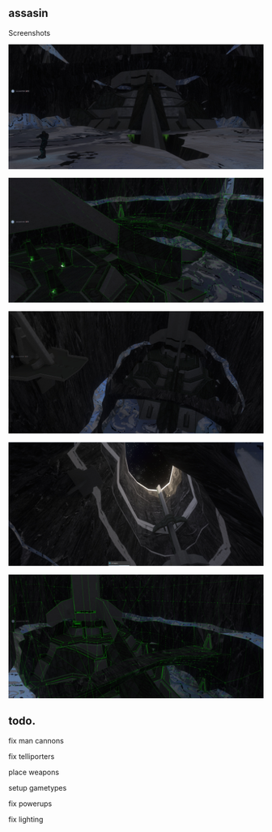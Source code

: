 ## assasin


Screenshots

![Screenshot](https://github.com/jackrabbit72380/Ho4kmmm/blob/master/common/H3EK/tags/levels/multi/assasin/previews/preview0.jpg)

![Screenshot](https://github.com/jackrabbit72380/Ho4kmmm/blob/master/common/H3EK/tags/levels/multi/assasin/previews/preview1.jpg)

![Screenshot](https://github.com/jackrabbit72380/Ho4kmmm/blob/master/common/H3EK/tags/levels/multi/assasin/previews/preview2.jpg)

![Screenshot](https://github.com/jackrabbit72380/Ho4kmmm/blob/master/common/H3EK/tags/levels/multi/assasin/previews/preview3.jpg)

![Screenshot](https://github.com/jackrabbit72380/Ho4kmmm/blob/master/common/H3EK/tags/levels/multi/assasin/previews/preview4.jpg)

## todo.
 
 fix man cannons 
 
 fix telliporters
 
 place weapons
 
 setup gametypes
 
 fix powerups
 
 fix lighting

